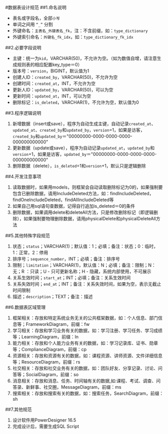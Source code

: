 #数据表设计规范
##1.命名说明
* 表名或字段名，全部`小写`
* 单词之间用 `“_”` 分割
* 外键命名：`主表名_外键表名_fk`，注：不含前缀，如：`type_dictionary`
* 外键索引命名：`外键名_fk_idx`，如：`type_dictionary_fk_idx`

##2.必要字段说明
* 主键：统一为`kid`，VARCHAR(50)，不允许为空。（如为数值自增，请注意生成规则表的相应配置key_type＝0）
* 版本号：`version`，BIGINT，默认值为1
* 创建人ID：`created_by`，VARCHAR(50)，不允许为空
* 创建时间：`created_at`，INT，不允许为空
* 更新人ID：`updated_by`，VARCHAR(50)，可以为空
* 更新时间：`updated_at`，INT，可以为空
* 删除标记：`is_deleted`，VARCHAR(1)，不允许为空，默认值为0

##3.程序逻辑说明
1. 新增数据（insert或save），程序为自动生成主键，自动记录`created_at`、`updated_at`、`created_by`和`updated_by`，`version`=1，如果是访客，`created_by`和`updated_by`＝"00000000-0000-0000-0000-000000000000"
2. 更新数据（update或save），程序为自动记录`updated_at`，`updated_by`和`version`+1，如果是访客，`updated_by`＝"00000000-0000-0000-0000-000000000000"
3. 删除数据（delete），`is_deleted`=1和`version`+1，默认只是逻辑删除

##4.开发注意事项
1. 读取数据时，如果用models，则框架会自动读取删除标记为0的，如果强制要包含已删除数据，请用IncludeDeleted方法，如：findIncludeDeleted，findOneIncludeDeleted，findAllIncludeDeleted等
2. 如果自己用sql语句查数据，记得自行追加is_deleted＝0的条件
3. 删除数据，如果调用delete和deleteAll方法，只是修改删除标记（即逻辑删除），如果强制要物理删除数据，请用physicalDelete和physicalDeleteAll方法

##5.其他特殊字段规范
1. 状态；`status`；VARCHAR(1)；默认值：1；必填；备注：状态；0：临时，1：正常，2：停用
2. 排序号；`sequence_number`，INT；必填；备注：排序号
3. 限制；`limitation`；VARCHAR(1)，默认值：N；必填；备注：限制；N：无；R ：只读；U - 只可更新名称；H - 隐藏，系统内部使用，不可展示
4. 关系生效时间；`start_at`；INT；必填；备注：关系生效时间
5. 关系失效时间；`end_at`；INT；备注：关系失效时间，如果为空，表示无截止时间限制
6. 描述；`description`；TEXT；备注：描述

##6.数据表区域管理
1. 框架相关：存放和特定系统业务无关的公共框架数据，如：个人信息、部门信息等；FrameworkDiagram，前缀：fw
2. 学习相关：存放和学习业务有关的数据，如：学习注册、学习任务、学习成绩等；LearningDiagram，前缀：ln
3. 能力相关：存放和个人能力业务有关的数据，如：学习记录库、证书、勋章等；ComplianceDiagram，前缀：cp
4. 资源相关：存放和资源有关的数据，如：课程资源、讲师资源、文件详细信息等；ResourceDiagram，前缀：rs
5. 社交相关：存放和社交业务有关的数据，如：团队好友、分享记录、讨论、问答等；SocialDiagram，前缀：so
6. 消息相关：存放和消息、任务、时间轴有关的数据,如:课程、考试、调查、问答录、新鲜事、社交圈，MessageDiagram，前缀：ms
7. 搜索相关：存放和搜索有关的数据，如：搜索任务，SearchDiagram，前缀：sh

##7.其他规范
1. 设计软件用PowerDesigner 16.5
2. 完成设计后，需要生成SQL Script
